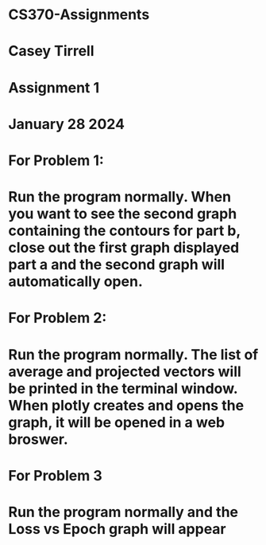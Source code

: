 # CS370-Assignments
# Casey Tirrell
# Assignment 1
# January 28 2024
# For Problem 1:
# Run the program normally. When you want to see the second graph containing the contours for part b, close out the first graph displayed part a and the second graph will automatically open.
# For Problem 2:
# Run the program normally. The list of average and projected vectors will be printed in the terminal window. When plotly creates and opens the graph, it will be opened in a web broswer.
# For Problem 3
# Run the program normally and the Loss vs Epoch graph will appear
